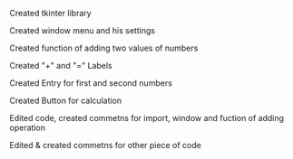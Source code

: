 Created tkinter library

Created window menu and his settings

Created function of adding two values of numbers

Created "+" and "=" Labels

Created Entry for first and second numbers

Created Button for calculation

Edited code, created commetns for import, window and fuction of adding operation

Edited & created commetns for other piece of code
